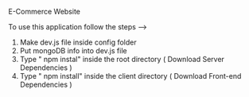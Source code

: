 E-Commerce Website              
                                                       
To use this application follow the steps -->                                
1. Make dev.js file inside config folder                   
2. Put mongoDB info into dev.js file                   
3. Type  " npm instal" inside the root directory  ( Download Server Dependencies ) 
4. Type " npm install" inside the client directory ( Download Front-end Dependencies ) 
